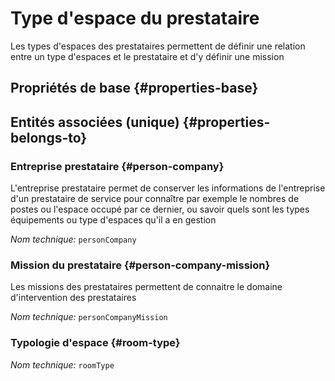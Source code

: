 # Type d'espace du prestataire
<!--- THIS FILE IS GENERATED PLEASE DO NOT EDIT IT DIRECTLY --->

Les types d'espaces des prestataires permettent de définir une relation entre un type d'espaces et le prestataire et d'y définir une mission

<OH code="personCompanyToRoomType"/>


## Propriétés de base {#properties-base}



## Entités associées (unique) {#properties-belongs-to}

### Entreprise prestataire {#person-company}

L'entreprise prestataire permet de conserver les informations de l'entreprise d'un prestataire de service pour connaître par exemple le nombres de postes ou l'espace occupé par ce dernier, ou savoir quels sont les types équipements ou type d'espaces qu'il a en gestion

*Nom technique:* ```personCompany```
<PH code="personCompanyToRoomType:personCompany"/>

### Mission du prestataire {#person-company-mission}

Les missions des prestataires permettent de connaitre le domaine d'intervention des prestataires

*Nom technique:* ```personCompanyMission```
<PH code="personCompanyToRoomType:personCompanyMission"/>

### Typologie d'espace {#room-type}



*Nom technique:* ```roomType```
<PH code="personCompanyToRoomType:roomType"/>





